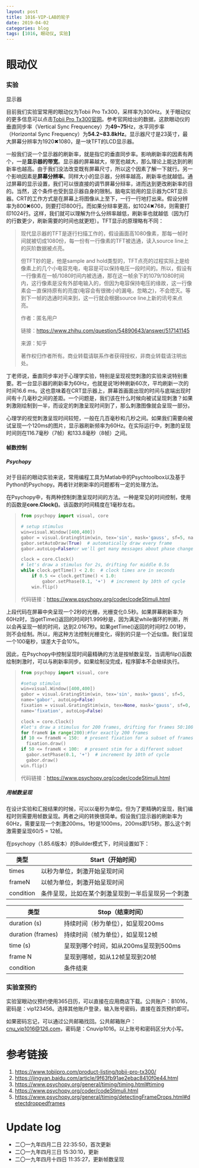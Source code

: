 ```yaml
---
layout: post
title: 1016-VIP-LAB的轮子
date: 2019-04-02
categories: blog
tags: [1016, 眼动仪, 实验]
---
```


# 眼动仪

### 实验 

显示器

目前我们实验室常用的眼动仪为Tobii Pro Tx300，采样率为300Hz。关于眼动仪的更多信息可以点击[Tobii Pro Tx300官网](<https://www.tobiipro.com/product-listing/tobii-pro-tx300/>)。参考官网给出的数据，这款眼动仪的垂直同步率（Vertical Sync Frequencey）为**49~75**Hz，水平同步率（Horizontal Sync Frequency）为**54.2~83.8kHz**。显示器尺寸是23英寸，最大屏幕分辨率为1920✖1080，是一块TFT的LCD显示器。

一般我们说一个显示器的刷新率，就是指它的垂直同步率。影响刷新率的因素有两个，一是**显示器的带宽**。显示器的屏幕越大，带宽也越大，那么理论上能达到的刷新率也越高。由于我们没法改变既有屏幕尺寸，所以这个因素了解一下就行。另一个影响因素是**屏幕分辨率**。同样大小的显示器，分辨率越高，刷新率也就越低。通过屏幕的显示设置，我们可以很直接的调节屏幕分辩率，进而达到更改刷新率的目的。当然，这个条件也受到显示器自身的限制。脑电实验用的显示器为CRT显示器。CRT的工作方式是在屏幕上将图像从上至下，一行一行地打出来。假设分辨率为800✖600，则要打印800行。而如果分辩率更高，如1024✖768，则需要打印1024行。这样，我们就可以理解为什么分辨率越低，刷新率也就越低（因为打的行数更少，刷新需要的时间也就更短）。TFT显示的原理略有不同：

> 现代显示器的TFT是逐行扫描工作的，假设画面高1080像素，那每一帧时间就被切成1080份，每一份有一行像素的TFT被选通，读入source line上的灰阶数据被点亮。
>
> 但TFT妙的是，他是sample and hold类型的，TFT点亮的过程实际上是给像素上的几个小电容充电，电容是可以保持电压一段时间的。所以，假设有一行像素在一帧/1080时间内被选通，那在这一帧余下的1079/1080时间内，这行像素是没有外部电输入的，但因为电容保持电压的缘故，这一行像素会一直保持原有的亮度(电容会有很微小的漏电，忽略之)，不会熄灭。等到下一帧的选通时间来到，这一行就会根据source line上新的讯号来点亮。
>
> 作者：匿名用户
>
> 链接：https://www.zhihu.com/question/54890643/answer/517141145
>
> 来源：知乎
>
> 著作权归作者所有。商业转载请联系作者获得授权，非商业转载请注明出处。

丁老师说，垂直同步率对于心理学实验，特别是呈现视觉刺激的实验来说特别重要。若一台显示器的刷新率为60Hz，也就是说1秒种刷新60次，平均刷新一次的时间16.6 ms。这也意味着在CRT显示器上，屏幕首画面出现的时间与底端出现时间有十几毫秒之间的差距。一个问题是，我们该在什么时候向被试呈现刺激？如果刺激刚绘制到一半，而设定的刺激呈现时间到了，那么刺激图像就会呈现一部分。

心理学的视觉刺激呈现时间较短，一般在几百毫秒和几秒之间。如果我们需要向被试呈现一个120ms的图片，显示器刷新频率为60Hz。在实际运行中，刺激的呈现时间则在116.7毫秒（7帧）和133.8毫秒（8帧）之间。

#### 帧数控制

##### Psychopy

对于目前的眼动实验来说，常用编程工具为Matlab中的Psychtoolbox以及基于Python的Psychopy。两者针对刷新率的问题都有一定的处理方法。

在Psychopy中，有两种控制刺激呈现时间的方法。一种是常见的时间控制，使用的函数是**core.Clock()**。该函数的时间精度在1毫秒左右。

> ```python
> from psychopy import visual, core
> 
> # setup stimulus
> win=visual.Window([400,400])
> gabor = visual.GratingStim(win, tex='sin', mask='gauss', sf=5, name='gabor')
> gabor.setAutoDraw(True)  # automatically draw every frame
> gabor.autoLog=False#or we'll get many messages about phase change
> 
> clock = core.Clock()
> # let's draw a stimulus for 2s, drifting for middle 0.5s
> while clock.getTime() < 2.0:  # clock times are in seconds
>     if 0.5 <= clock.getTime() < 1.0:
>         gabor.setPhase(0.1, '+')  # increment by 10th of cycle
>     win.flip()
> ```
>
> 代码链接：https://www.psychopy.org/coder/codeStimuli.html

上段代码在屏幕中央呈现一个2秒的光栅，光栅变化0.5秒。如果屏幕刷新率为60Hz时，当getTime()返回的时间时1.999秒是，因为满足while循环的判断，所以会再呈现一帧的时间，达到2.0167秒。如果getTime()返回的时间时2.001秒，则不会绘制。所以，用这种方法控制光栅变化，得到的只是一个近似值。我们呈现一个100毫秒，误差大于会10%。

因此，在Psychopy中控制呈现时间最精确的方法是按帧数呈现，当调用filp()函数绘制刺激时，可以与刷新率同步。如果绘制没完成，程序脚本不会继续执行。

>```python
>from psychopy import visual, core
>
>#setup stimulus
>win=visual.Window([400,400])
>gabor = visual.GratingStim(win, tex='sin', mask='gauss', sf=5,
>name='gabor', autoLog=False)
>fixation = visual.GratingStim(win, tex=None, mask='gauss', sf=0, size=0.02,
>name='fixation', autoLog=False)
>
>clock = core.Clock()
>#let's draw a stimulus for 200 frames, drifting for frames 50:100
>for frameN in range(200):#for exactly 200 frames
>if 10 <= frameN < 150:  # present fixation for a subset of frames
>   fixation.draw()
>if 50 <= frameN < 100:  # present stim for a different subset
>   gabor.setPhase(0.1, '+')  # increment by 10th of cycle
>   gabor.draw()
>win.flip()
>```
>
>代码链接：https://www.psychopy.org/coder/codeStimuli.html

##### 用帧数呈现

在设计实验和汇报结果的时候，可以以毫秒为单位。但为了更精确的呈现，我们编程时则需要用帧数呈现。两者之间的转换很简单。假设我们显示器的刷新率为60Hz，需要呈现一个刺激200ms。1秒是1000ms，200ms即1/5秒。那么这个刺激需要呈现60/5 = 12帧。

在psychopy（1.85.6版本）的Builder模式下，时间设置如下：

| 类型      | Start（开始时间）                                  |
| --------- | -------------------------------------------------- |
| times     | 以秒为单位，刺激开始呈现时间                       |
| frameN    | 以帧为单位，刺激开始呈现时间                       |
| condition | 条件呈现，比如在某个刺激呈现到一半后呈现另一个刺激 |

| 类型              | Stop（结束时间）                     |
| ----------------- | ------------------------------------ |
| duration (s)      | 持续时间（秒为单位），如呈现200ms    |
| duration (frames) | 持续时间（帧为单位），如呈现12帧     |
| time (s)          | 呈现到哪个时间，如从200ms呈现到500ms |
| frame N           | 呈现到哪帧，如从12帧呈现到20帧       |
| condition         | 条件结束                             |

### 实验室预约

实验室眼动仪预约使用365日历，可以直接在应用商店下载。公共账户：B1016，密码是：vip123456。选择其他账户登录，输入账号密码，直接在首页预约即可。

如果密码忘记，可以通过公共邮箱找回。公共邮箱账户：cnu_vip1016@126.com，密码是：Cnuvip1016。以上账号和密码区分大小写。

# 参考链接

1. <https://www.tobiipro.com/product-listing/tobii-pro-tx300/>
2. <https://jingyan.baidu.com/article/9f63fb91ae2ebac8410f0e44.html>
3. <https://www.psychopy.org/general/timing/timing.html#timing>
4. <https://www.psychopy.org/coder/codeStimuli.html>
5. <https://www.psychopy.org/general/timing/detectingFrameDrops.html#detectdroppedframes>



#  Update log

- 二〇一九年四月二日 22:35:50，首次更新
- 二〇一九年四月三日 15:30:10，更新
- 二〇一九年四月十四日 11:35:27，更新帧数呈现